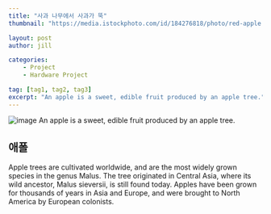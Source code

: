 ```yaml
---
title: "사과 나무에서 사과가 뚝"
thumbnail: "https://media.istockphoto.com/id/184276818/photo/red-apple.jpg?s=612x612&w=0&k=20&c=NvO-bLsG0DJ_7Ii8SSVoKLurzjmV0Qi4eGfn6nW3l5w="

layout: post
author: jill

categories:
    - Project
    - Hardware Project

tag: [tag1, tag2, tag3]
excerpt: "An apple is a sweet, edible fruit produced by an apple tree."
---
```


![image](https://media.istockphoto.com/id/184276818/photo/red-apple.jpg?s=612x612&w=0&k=20&c=NvO-bLsG0DJ_7Ii8SSVoKLurzjmV0Qi4eGfn6nW3l5w=)
An apple is a sweet, edible fruit produced by an apple tree.

## 애폴
Apple trees are cultivated worldwide, and are the most widely grown species in
the genus Malus. The tree originated in Central Asia, where its wild ancestor,
Malus sieversii, is still found today. Apples have been grown for thousands of
years in Asia and Europe, and were brought to North America by European
colonists.